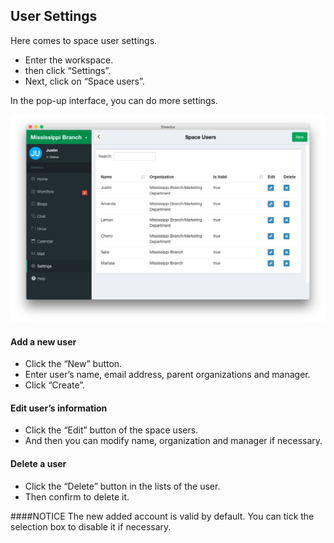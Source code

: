 ## User Settings

Here comes to space user settings.
- Enter the workspace.
- then click “Settings”. 
- Next, click on “Space users”. 

In the pop-up interface, you can do more settings.

![](images/ten.png)
#### Add a new user
- Click the “New” button.
- Enter user’s name, email address, parent organizations and manager.
- Click “Create”.

#### Edit user’s information
- Click the “Edit” button of the space users.
- And then you can modify name, organization and manager if necessary.

#### Delete a user
- Click the “Delete” button in the lists of the user.
- Then confirm to delete it.

####NOTICE
The new added account is valid by default. You can tick the selection box to disable it if necessary.
